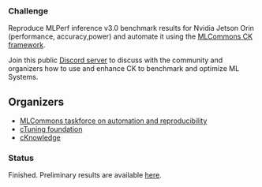 ### Challenge

Reproduce MLPerf inference v3.0 benchmark results for Nvidia Jetson Orin
(performance, accuracy,power) and automate it using the 
[MLCommons CK framework](https://github.com/mlcommons/ck).

Join this public [Discord server](https://discord.gg/JjWNWXKxwT) to discuss with the community and organizers
how to use and enhance CK to benchmark and optimize ML Systems.

## Organizers

* [MLCommons taskforce on automation and reproducibility](https://cKnowledge.org/mlcommons-taskforce)
* [cTuning foundation](https://cTuning.org)
* [cKnowledge](https://cKnowledge.org)

### Status

Finished. Preliminary results are available [here](https://github.com/mlcommons/ck/blob/master/cm-mlops/challenge/optimize-mlperf-inference-v3.0-2023/docs/setup-nvidia-jetson-orin.md).

